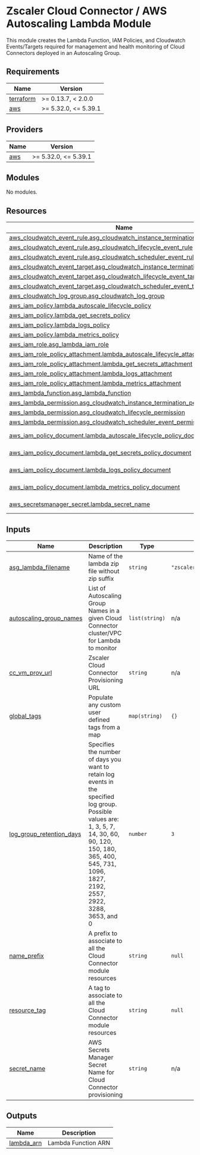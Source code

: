 # Zscaler Cloud Connector / AWS Autoscaling Lambda Module

This module creates the Lambda Function, IAM Policies, and Cloudwatch Events/Targets required for management and health monitoring of Cloud Connectors deployed in an Autoscaling Group.




<!-- BEGINNING OF PRE-COMMIT-TERRAFORM DOCS HOOK -->
## Requirements

| Name | Version |
|------|---------|
| <a name="requirement_terraform"></a> [terraform](#requirement\_terraform) | >= 0.13.7, < 2.0.0 |
| <a name="requirement_aws"></a> [aws](#requirement\_aws) | >= 5.32.0, <= 5.39.1 |

## Providers

| Name | Version |
|------|---------|
| <a name="provider_aws"></a> [aws](#provider\_aws) | >= 5.32.0, <= 5.39.1 |

## Modules

No modules.

## Resources

| Name | Type |
|------|------|
| [aws_cloudwatch_event_rule.asg_cloudwatch_instance_termination_event_rule](https://registry.terraform.io/providers/hashicorp/aws/latest/docs/resources/cloudwatch_event_rule) | resource |
| [aws_cloudwatch_event_rule.asg_cloudwatch_lifecycle_event_rule](https://registry.terraform.io/providers/hashicorp/aws/latest/docs/resources/cloudwatch_event_rule) | resource |
| [aws_cloudwatch_event_rule.asg_cloudwatch_scheduler_event_rule](https://registry.terraform.io/providers/hashicorp/aws/latest/docs/resources/cloudwatch_event_rule) | resource |
| [aws_cloudwatch_event_target.asg_cloudwatch_instance_termination_event_target](https://registry.terraform.io/providers/hashicorp/aws/latest/docs/resources/cloudwatch_event_target) | resource |
| [aws_cloudwatch_event_target.asg_cloudwatch_lifecycle_event_target](https://registry.terraform.io/providers/hashicorp/aws/latest/docs/resources/cloudwatch_event_target) | resource |
| [aws_cloudwatch_event_target.asg_cloudwatch_scheduler_event_target](https://registry.terraform.io/providers/hashicorp/aws/latest/docs/resources/cloudwatch_event_target) | resource |
| [aws_cloudwatch_log_group.asg_cloudwatch_log_group](https://registry.terraform.io/providers/hashicorp/aws/latest/docs/resources/cloudwatch_log_group) | resource |
| [aws_iam_policy.lambda_autoscale_lifecycle_policy](https://registry.terraform.io/providers/hashicorp/aws/latest/docs/resources/iam_policy) | resource |
| [aws_iam_policy.lambda_get_secrets_policy](https://registry.terraform.io/providers/hashicorp/aws/latest/docs/resources/iam_policy) | resource |
| [aws_iam_policy.lambda_logs_policy](https://registry.terraform.io/providers/hashicorp/aws/latest/docs/resources/iam_policy) | resource |
| [aws_iam_policy.lambda_metrics_policy](https://registry.terraform.io/providers/hashicorp/aws/latest/docs/resources/iam_policy) | resource |
| [aws_iam_role.asg_lambda_iam_role](https://registry.terraform.io/providers/hashicorp/aws/latest/docs/resources/iam_role) | resource |
| [aws_iam_role_policy_attachment.lambda_autoscale_lifecycle_attachment](https://registry.terraform.io/providers/hashicorp/aws/latest/docs/resources/iam_role_policy_attachment) | resource |
| [aws_iam_role_policy_attachment.lambda_get_secrets_attachment](https://registry.terraform.io/providers/hashicorp/aws/latest/docs/resources/iam_role_policy_attachment) | resource |
| [aws_iam_role_policy_attachment.lambda_logs_attachment](https://registry.terraform.io/providers/hashicorp/aws/latest/docs/resources/iam_role_policy_attachment) | resource |
| [aws_iam_role_policy_attachment.lambda_metrics_attachment](https://registry.terraform.io/providers/hashicorp/aws/latest/docs/resources/iam_role_policy_attachment) | resource |
| [aws_lambda_function.asg_lambda_function](https://registry.terraform.io/providers/hashicorp/aws/latest/docs/resources/lambda_function) | resource |
| [aws_lambda_permission.asg_cloudwatch_instance_termination_permission](https://registry.terraform.io/providers/hashicorp/aws/latest/docs/resources/lambda_permission) | resource |
| [aws_lambda_permission.asg_cloudwatch_lifecycle_permission](https://registry.terraform.io/providers/hashicorp/aws/latest/docs/resources/lambda_permission) | resource |
| [aws_lambda_permission.asg_cloudwatch_scheduler_event_permission](https://registry.terraform.io/providers/hashicorp/aws/latest/docs/resources/lambda_permission) | resource |
| [aws_iam_policy_document.lambda_autoscale_lifecycle_policy_document](https://registry.terraform.io/providers/hashicorp/aws/latest/docs/data-sources/iam_policy_document) | data source |
| [aws_iam_policy_document.lambda_get_secrets_policy_document](https://registry.terraform.io/providers/hashicorp/aws/latest/docs/data-sources/iam_policy_document) | data source |
| [aws_iam_policy_document.lambda_logs_policy_document](https://registry.terraform.io/providers/hashicorp/aws/latest/docs/data-sources/iam_policy_document) | data source |
| [aws_iam_policy_document.lambda_metrics_policy_document](https://registry.terraform.io/providers/hashicorp/aws/latest/docs/data-sources/iam_policy_document) | data source |
| [aws_secretsmanager_secret.lambda_secret_name](https://registry.terraform.io/providers/hashicorp/aws/latest/docs/data-sources/secretsmanager_secret) | data source |

## Inputs

| Name | Description | Type | Default | Required |
|------|-------------|------|---------|:--------:|
| <a name="input_asg_lambda_filename"></a> [asg\_lambda\_filename](#input\_asg\_lambda\_filename) | Name of the lambda zip file without zip suffix | `string` | `"zscaler_cc_lambda_service"` | no |
| <a name="input_autoscaling_group_names"></a> [autoscaling\_group\_names](#input\_autoscaling\_group\_names) | List of Autoscaling Group Names in a given Cloud Connector cluster/VPC for Lambda to monitor | `list(string)` | n/a | yes |
| <a name="input_cc_vm_prov_url"></a> [cc\_vm\_prov\_url](#input\_cc\_vm\_prov\_url) | Zscaler Cloud Connector Provisioning URL | `string` | n/a | yes |
| <a name="input_global_tags"></a> [global\_tags](#input\_global\_tags) | Populate any custom user defined tags from a map | `map(string)` | `{}` | no |
| <a name="input_log_group_retention_days"></a> [log\_group\_retention\_days](#input\_log\_group\_retention\_days) | Specifies the number of days you want to retain log events in the specified log group. Possible values are: 1, 3, 5, 7, 14, 30, 60, 90, 120, 150, 180, 365, 400, 545, 731, 1096, 1827, 2192, 2557, 2922, 3288, 3653, and 0 | `number` | `3` | no |
| <a name="input_name_prefix"></a> [name\_prefix](#input\_name\_prefix) | A prefix to associate to all the Cloud Connector module resources | `string` | `null` | no |
| <a name="input_resource_tag"></a> [resource\_tag](#input\_resource\_tag) | A tag to associate to all the Cloud Connector module resources | `string` | `null` | no |
| <a name="input_secret_name"></a> [secret\_name](#input\_secret\_name) | AWS Secrets Manager Secret Name for Cloud Connector provisioning | `string` | n/a | yes |

## Outputs

| Name | Description |
|------|-------------|
| <a name="output_lambda_arn"></a> [lambda\_arn](#output\_lambda\_arn) | Lambda Function ARN |
<!-- END OF PRE-COMMIT-TERRAFORM DOCS HOOK -->
